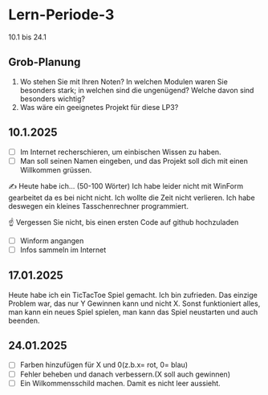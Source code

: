 # Lern-Periode-3

10.1 bis 24.1

## Grob-Planung

1. Wo stehen Sie mit Ihren Noten? In welchen Modulen waren Sie besonders stark; in welchen sind die ungenügend? Welche davon sind besonders wichtig?
4. Was wäre ein geeignetes Projekt für diese LP3?

## 10.1.2025

- [ ] Im Internet recherschieren, um einbischen Wissen zu haben.
- [ ] Man soll seinen Namen eingeben, und das Projekt soll dich mit einen Willkommen grüssen.

✍️ Heute habe ich... (50-100 Wörter)
Ich habe leider nicht mit WinForm gearbeitet da es bei nicht nicht. Ich wollte die Zeit nicht verlieren.  Ich habe deswegen ein kleines Tasschenrechner programmiert.

☝️ Vergessen Sie nicht, bis einen ersten Code auf github hochzuladen
- [ ] Winform angangen
- [ ] Infos sammeln im Internet

## 17.01.2025
Heute habe ich ein TicTacToe Spiel gemacht. Ich bin zufrieden. Das einzige Problem war, das nur Y Gewinnen kann und nicht X. Sonst funktioniert alles, man kann ein neues Spiel spielen, man kann das Spiel neustarten und auch beenden.

## 24.01.2025
- [ ] Farben hinzufügen für X und 0(z.b.x= rot, 0= blau)
- [ ] Fehler beheben und danach verbessern.(X soll auch gewinnen)
- [ ] Ein Wilkommensschild machen. Damit es nicht leer aussieht.
